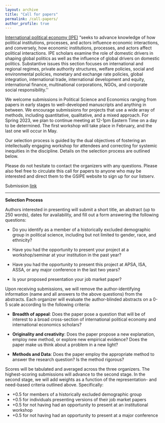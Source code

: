```yaml
---
layout: archive
title: "Call for papers"
permalink: /call-papers/
author_profile: true
---
```


[International political economy (IPE)](https://www.isanet.org/ISA/Sections/IPE) “seeks to advance knowledge of how political institutions, processes, and actors influence economic interactions, and conversely, how economic institutions, processes, and actors affect political interactions. IPE scholars examine the role of domestic drivers in shaping global politics as well as the influence of global drivers on domestic politics. Substantive issues this section focuses on international and regional regimes, private authority structures, welfare policies, social and environmental policies, monetary and exchange rate policies, global integration, international trade, international development and equity, international finance, multinational corporations, NGOs, and corporate social responsibility.''

We welcome submissions in Political Science and Economics ranging from papers in early stages to well-developed manuscripts and anything in between. We encourage submissions for projects that use a wide array of methods, including quantitative, qualitative, and a mixed approach. For Spring 2023, we plan to continue meeting at 12-1pm Eastern Time on a day to be determined. The first workshop will take place in February, and the last one will occur in May.

Our selection process is guided by the dual objectives of fostering an intellectually engaging workshop for attendees and correcting for systemic inequities in the discipline. Details on the selection process are outlined below. 

Please do not hesitate to contact the organizers with any questions. Please also feel free to circulate this call for papers to anyone who may be interested and direct them to the GSIPE website to sign up for our listserv. 

Submission [link](https://docs.google.com/forms/d/e/1FAIpQLSd_q0YalmHqbvRRI7rrDeOD5nEFHMzEZsJC4I_VenrhQTBSbw/viewform) 


<hr> 

**Selection Process**

Authors interested in presenting will submit a short title, an abstract (up to 250 words), dates for availability, and fill out a form answering the following questions:

- Do you identify as a member of a historically excluded demographic group in political science, including but not limited to gender, race, and ethnicity?

- Have you had the opportunity to present your project at a workshop/seminar at your institution in the past year?

- Have you had the opportunity to present this project at APSA, ISA, ASSA, or any major conference in the last two years?

- Is your proposed presentation your job market paper?

Upon receiving submissions, we will remove the author-identifying information (name and all answers to the above questions) from the abstracts. Each organizer will evaluate the author-blinded abstracts on a 0-5 scale according to the following criteria:

- **Breadth of appeal**: Does the paper pose a question that will be of interest to a broad cross-section of international political economy and international economics scholars?

- **Originality and creativity**: Does the paper propose a new explanation, employ new method, or explore new empirical evidence? Does the paper make us think about a problem in a new light?

- **Methods and Data**: Does the paper employ the appropriate method to answer the research question? Is the method rigorous?

Scores will be tabulated and averaged across the three organizers. The highest-scoring submissions will advance to the second stage. In the second stage, we will add weights as a function of the representation- and need-based criteria outlined above. Specifically:
  - +0.5 for members of a historically excluded demographic group
  - +0.5 for individuals presenting versions of their job market papers
  - +0.5 for not having had an opportunity to present at an institutional workshop
  - +0.5 for not having had an opportunity to present at a major conference
